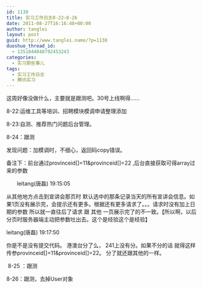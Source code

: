 ```yaml
---
id: 1138
title: 实习工作日志8-22—8-26
date: 2011-08-27T16:16:48+00:00
author: tanglei
layout: post
guid: http://www.tanglei.name/?p=1138
duoshuo_thread_id:
  - 1351844048792453243
categories:
  - 实习那些事儿
tags:
  - 实习工作日志
  - 腾讯实习
---
```

这周好像没做什么，主要就是跟测吧。30号上线啊得……

8-22:运维工具等培训、招聘模块模调申请整理添加

8-23:自测、推荐热门问题后台管理。

8-24：跟测

发现问题：加模调时，不细心，返回码copy错误。

备注下：前台通过provinceid[]=11&provinceid[]=22 ,后台直接获取可得array过来的参数

<p align="left">
         leitang(唐磊) 19:15:05
</p>

<p align="left">
  从其他地方点击到宣讲会那页时 默认选中的那条记录当天的所有宣讲会信息。如果1页没有展示完，会提示还有更多。根据还有更多请求了。。。请求时没有加上日期的参数 所以就一直往后了请求 跟 其他 一页展示完了的不一致。【所以啊，以后分页时服务器端主动把参数吐出去。这个是经验这个是经验】
</p>

<p align="left">
  leitang(唐磊) 19:17:50
</p>

<p align="left">
  你是不是没有提交代码。 港澳台分了么， 241上没有分。如果不分的话 就得这样传参provinceid[]=11&provinceid[]=22。 分了就还跟其他的一样。
</p>

<p align="left">
   8-25 ：跟测
</p>

<p align="left">
  8-26：跟测，去掉User对象
</p>
